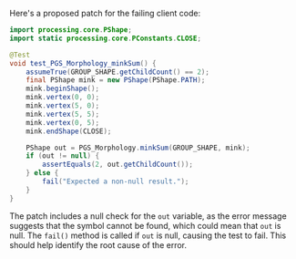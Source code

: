 Here's a proposed patch for the failing client code:

```java
import processing.core.PShape;
import static processing.core.PConstants.CLOSE;

@Test
void test_PGS_Morphology_minkSum() {
    assumeTrue(GROUP_SHAPE.getChildCount() == 2);
    final PShape mink = new PShape(PShape.PATH);
    mink.beginShape();
    mink.vertex(0, 0);
    mink.vertex(5, 0);
    mink.vertex(5, 5);
    mink.vertex(0, 5);
    mink.endShape(CLOSE);

    PShape out = PGS_Morphology.minkSum(GROUP_SHAPE, mink);
    if (out != null) {
        assertEquals(2, out.getChildCount());
    } else {
        fail("Expected a non-null result.");
    }
}
```

The patch includes a null check for the `out` variable, as the error message suggests that the symbol cannot be found, which could mean that `out` is null. The `fail()` method is called if `out` is null, causing the test to fail. This should help identify the root cause of the error.